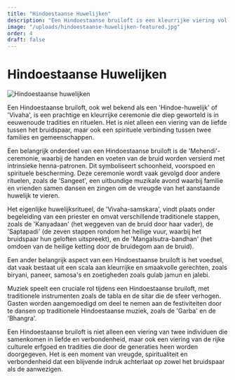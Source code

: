 ```yaml
---
title: "Hindoestaanse Huwelijken"
description: "Een Hindoestaanse bruiloft is een kleurrijke viering vol tradities, rituelen, muziek, dans, spirituele verbondenheid en familie, waarbij liefde en cultureel erfgoed centraal staan."
image: "/uploads/hindoestaanse-huwelijken-featured.jpg"
order: 4
draft: false
---
```


# Hindoestaanse Huwelijken

![Hindoestaanse huwelijken](/uploads/hindoestaanse-huwelijken-featured.jpg)

Een Hindoestaanse bruiloft, ook wel bekend als een 'Hindoe-huwelijk' of 'Vivaha', is een prachtige en kleurrijke ceremonie die diep geworteld is in eeuwenoude tradities en rituelen. Het is niet alleen een viering van de liefde tussen het bruidspaar, maar ook een spirituele verbinding tussen twee families en gemeenschappen.

Een belangrijk onderdeel van een Hindoestaanse bruiloft is de 'Mehendi'-ceremonie, waarbij de handen en voeten van de bruid worden versierd met intrinsieke henna-patronen. Dit symboliseert schoonheid, voorspoed en spirituele bescherming. Deze ceremonie wordt vaak gevolgd door andere rituelen, zoals de 'Sangeet', een uitbundige muzikale avond waarbij familie en vrienden samen dansen en zingen om de vreugde van het aanstaande huwelijk te vieren.

Het eigenlijke huwelijksritueel, de 'Vivaha-samskara', vindt plaats onder begeleiding van een priester en omvat verschillende traditionele stappen, zoals de 'Kanyadaan' (het weggeven van de bruid door haar vader), de 'Saptapadi' (de zeven stappen rondom het heilige vuur, waarbij het bruidspaar hun geloften uitspreekt), en de 'Mangalsutra-bandhan' (het omdoen van de heilige ketting door de bruidegom aan de bruid).

Een ander belangrijk aspect van een Hindoestaanse bruiloft is het voedsel, dat vaak bestaat uit een scala aan kleurrijke en smaakvolle gerechten, zoals biryani, paneer, samosa's en zoetigheden zoals gulab jamun en jalebi.

Muziek speelt een cruciale rol tijdens een Hindoestaanse bruiloft, met traditionele instrumenten zoals de tabla en de sitar die de sfeer verhogen. Gasten worden aangemoedigd om deel te nemen aan de festiviteiten door te dansen op traditionele Hindoestaanse muziek, zoals de 'Garba' en de 'Bhangra'.

Een Hindoestaanse bruiloft is niet alleen een viering van twee individuen die samenkomen in liefde en verbondenheid, maar ook een viering van de rijke culturele erfgoed en tradities die door de generaties heen worden doorgegeven. Het is een moment van vreugde, spiritualiteit en verbondenheid dat een blijvende indruk achterlaat op zowel het bruidspaar als de aanwezigen.